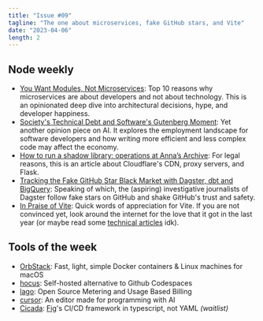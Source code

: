 ```yaml
---
title: "Issue #09"
tagline: "The one about microservices, fake GitHub stars, and Vite"
date: "2023-04-06"
length: 2
---
```


## Node weekly

- [You Want Modules, Not Microservices](https://dub.sh/BMDLE4W): Top 10 reasons why microservices are about developers and not about technology. This is an opinionated deep dive into architectural decisions, hype, and developer happiness.
- [Society's Technical Debt and Software's Gutenberg Moment](https://dub.sh/3kqvWmW): Yet another opinion piece on AI. It explores the employment landscape for software developers and how writing more efficient and less complex code may affect the economy.
- [How to run a shadow library: operations at Anna’s Archive](https://dub.sh/sZ1NF7O): For legal reasons, this is an article about Cloudflare's CDN, proxy servers, and Flask.
- [Tracking the Fake GitHub Star Black Market with Dagster, dbt and BigQuery](https://dub.sh/W7NkIzc): Speaking of which, the (aspiring) investigative journalists of Dagster follow fake stars on GitHub and shake GitHub's trust and safety.
- [In Praise of Vite](https://dub.sh/bOdAshc): Quick words of appreciation for Vite. If you are not convinced yet, look around the internet for the love that it got in the last year (or maybe read some [technical articles](https://dub.sh/BKhSzRn) idk).

## Tools of the week

- [OrbStack](https://dub.sh/rJymrxx): Fast, light, simple Docker containers & Linux machines for macOS
- [hocus](https://dub.sh/p3OzfGN): Self-hosted alternative to Github Codespaces
- [lago](https://dub.sh/gRI0RjD): Open Source Metering and Usage Based Billing
- [cursor](https://dub.sh/utEoBHx): An editor made for programming with AI
- [Cicada](https://dub.sh/nzHqf1i): [Fig](https://dub.sh/UKo2bJd)'s CI/CD framework in typescript, not YAML _(waitlist)_
